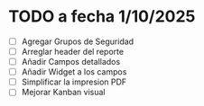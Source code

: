 # TODO a fecha 1/10/2025

- [ ] Agregar Grupos de Seguridad
- [ ] Arreglar header del reporte
- [ ] Añadir Campos detallados
- [ ] Añadir Widget a los campos
- [ ] Simplificar la impresion PDF
- [ ] Mejorar Kanban visual
